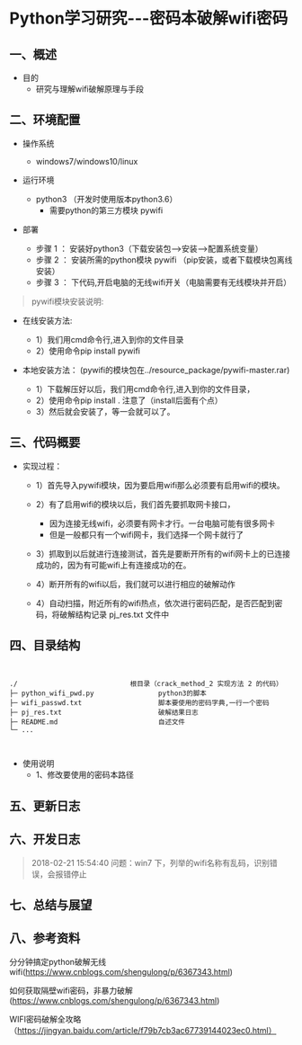 # Python学习研究---密码本破解wifi密码

## 一、概述

+ 目的
    + 研究与理解wifi破解原理与手段

## 二、环境配置
+ 操作系统
    + windows7/windows10/linux

+ 运行环境
    + python3 （开发时使用版本python3.6）
        + 需要python的第三方模块 pywifi

+ 部署
    + 步骤 1 ： 安装好python3（下载安装包-->安装-->配置系统变量）
    + 步骤 2 ： 安装所需的python模块 pywifi （pip安装，或者下载模块包离线安装）
    + 步骤 3 ： 下代码,开启电脑的无线wifi开关（电脑需要有无线模块并开启）


> pywifi模块安装说明:

+ 在线安装方法:
    + 1）我们用cmd命令行,进入到你的文件目录 
    + 2）使用命令pip install pywifi

+ 本地安装方法： (pywifi的模块包在../resource_package/pywifi-master.rar)
    + 1）下载解压好以后，我们用cmd命令行,进入到你的文件目录， 
    + 2）使用命令pip install . 注意了（install后面有个点） 
    + 3）然后就会安装了，等一会就可以了。




## 三、代码概要

+ 实现过程：
    + 1）首先导入pywifi模块，因为要启用wifi那么必须要有启用wifi的模块。
    + 2）有了启用wifi的模块以后，我们首先要抓取网卡接口，  
        + 因为连接无线wifi，必须要有网卡才行。一台电脑可能有很多网卡
        + 但是一般都只有一个wifi网卡，我们选择一个网卡就行了
    + 3）抓取到以后就进行连接测试，首先是要断开所有的wifi网卡上的已连接成功的，因为有可能wifi上有连接成功的在。
    + 4）断开所有的wifi以后，我们就可以进行相应的破解动作

    + 4）自动扫描，附近所有的wifi热点，依次进行密码匹配，是否匹配到密码，将破解结构记录 pj_res.txt 文件中

## 四、目录结构

<pre><code>

./                            根目录（crack_method_2 实现方法 2 的代码）
├─ python_wifi_pwd.py                python3的脚本
├─ wifi_passwd.txt                   脚本要使用的密码字典,一行一个密码
├─ pj_res.txt                        破解结果日志
├─ README.md                         自述文件
└─ ...                               


</code></pre>

+ 使用说明
    + 1、修改要使用的密码本路径

## 五、更新日志



## 六、开发日志
>    2018-02-21 15:54:40
    问题：win7 下，列举的wifi名称有乱码，识别错误，会报错停止

## 七、总结与展望



## 八、参考资料

分分钟搞定python破解无线wifi(https://www.cnblogs.com/shengulong/p/6367343.html)

如何获取隔壁wifi密码，非暴力破解(https://www.cnblogs.com/shengulong/p/6367343.html)

WIFI密码破解全攻略（https://jingyan.baidu.com/article/f79b7cb3ac67739144023ec0.html）

